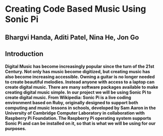 # Creating Code Based Music Using Sonic Pi 

## Bhargvi Handa,  Aditi Patel, Nina He, Jon Go

## Introduction 
<h4>Digital Music has become increasingly popular since the turn of the 21st Century. Not only has music become digitized, but creating music has also become increasing accessible. Owning a guitar is no longer needed to create beautiful melodies. Instead anyone with access to a laptop can create digital music. There are many software packages available to make creating digital music simple. In our project we will be using Sonic Pi to create digital music. From Wikipedia: Sonic Pi is a live coding environment based on Ruby, originally designed to support both computing and music lessons in schools, developed by Sam Aaron in the University of Cambridge Computer Laboratory in collaboration with Raspberry Pi Foundation. The Raspberry Pi operating system supports Sonic Pi and can be installed on it, so that is what we will be using for our purposes.<h4>

